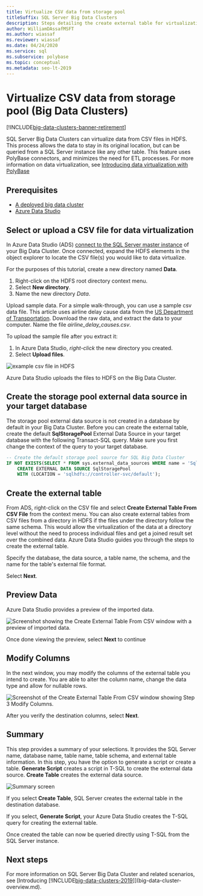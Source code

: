 ```yaml
---
title: Virtualize CSV data from storage pool
titleSuffix: SQL Server Big Data Clusters
description: Steps detailing the create external table for virtualization of a CSV file in a Big Data Cluster
author: WilliamDAssafMSFT
ms.author: wiassaf
ms.reviewer: wiassaf
ms.date: 04/24/2020
ms.service: sql
ms.subservice: polybase
ms.topic: conceptual
ms.metadata: seo-lt-2019
---
```


# Virtualize CSV data from storage pool (Big Data Clusters)

[!INCLUDE[big-data-clusters-banner-retirement](../includes/bdc-banner-retirement.md)]

SQL Server Big Data Clusters can virtualize data from CSV files in HDFS. This process allows the data to stay in its original location, but can be queried from a SQL Server instance like any other table. This feature uses PolyBase connectors, and minimizes the need for ETL processes. For more information on data virtualization, see [Introducing data virtualization with PolyBase](../relational-databases/polybase/polybase-guide.md)

## Prerequisites

- [A deployed big data cluster](deployment-guidance.md)
- [Azure Data Studio](../azure-data-studio/download-azure-data-studio.md)

## Select or upload a CSV file for data virtualization

In Azure Data Studio (ADS) [connect to the SQL Server master instance](connect-to-big-data-cluster.md#master) of your Big Data Cluster. Once connected, expand the HDFS elements in the object explorer to locate the CSV file(s) you would like to data virtualize.

For the purposes of this tutorial, create a new directory named **Data**.

1. Right-click on the HDFS root directory context menu.
2. Select **New directory**.
3. Name the new directory *Data*.

Upload sample data. For a simple walk-through, you can use a sample csv data file. This article uses airline delay cause data from the [US Department of Transportation](https://www.transtats.bts.gov/OT_Delay/OT_DelayCause1.asp?pn=1). Download the raw data, and extract the data to your computer. Name the file *airline_delay_causes.csv*.

To upload the sample file after you extract it:

1. In Azure Data Studio, *right-click* the new directory you created. 
2. Select **Upload files**.

![example csv file in HDFS](media/data-virtualization/100-csv-sample-file-hdfs.png)

Azure Data Studio uploads the files to HDFS on the Big Data Cluster.

## Create the storage pool external data source in your target database

The storage pool external data source is not created in a database by default in your Big Data Cluster. Before you can create the external table, create the default **SqlStoragePool** External Data Source in your target database with the following Transact-SQL query. Make sure you first change the context of the query to your target database.

```sql
-- Create the default storage pool source for SQL Big Data Cluster
IF NOT EXISTS(SELECT * FROM sys.external_data_sources WHERE name = 'SqlStoragePool')
    CREATE EXTERNAL DATA SOURCE SqlStoragePool
    WITH (LOCATION = 'sqlhdfs://controller-svc/default');
```

## Create the external table

From ADS, right-click on the CSV file and select **Create External Table From CSV File** from the context menu. You can also create external tables from CSV files from a directory in HDFS if the files under the directory follow the same schema. This would allow the virtualization of the data at a directory level without the need to process individual files and get a joined result set over the combined data. Azure Data Studio guides you through the steps to create the external table.

Specify the database, the data source, a table name, the schema, and the name for the table's external file format.

Select **Next**.

## Preview Data

Azure Data Studio provides a preview of the imported data.

![Screenshot showing the Create External Table From CSV window with a preview of imported data.](media/data-virtualization/130-csv-preview-data.png)

Once done viewing the preview, select **Next** to continue

## Modify Columns

In the next window, you may modify the columns of the external table you intend to create. You are able to alter the column name, change the data type and allow for nullable rows. 

![Screenshot of the Create External Table From CSV window showing Step 3 Modify Columns.](media/data-virtualization/140-csv-modify-columns.png)

After you verify the destination columns, select **Next**.

## Summary

This step provides a summary of your selections. It provides the SQL Server name, database name, table name, table schema, and external table information. In this step, you have the option to generate a script or create a table. **Generate Script**  creates a script in T-SQL to create the external data source. **Create Table** creates the external data source.

![Summary screen](media/data-virtualization/150-csv-virtualize-data-summary.png)

If you select **Create Table**, SQL Server creates the external table in the destination database.

If you select, **Generate Script**, your Azure Data Studio creates the T-SQL query for creating the external table.

Once created the table can now be queried directly using T-SQL from the SQL Server instance.

## Next steps

For more information on SQL Server Big Data Cluster and related scenarios, see [Introducing [!INCLUDE[big-data-clusters-2019](../includes/ssbigdataclusters-ss-nover.md)]](big-data-cluster-overview.md).
